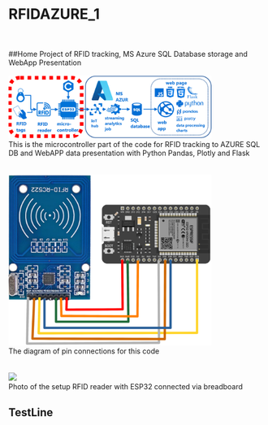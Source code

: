 ﻿# RFIDAZURE_1
 <br><br>
 ##Home Project of RFID tracking, MS Azure SQL Database storage and WebApp Presentation
 <br><br>
<span align="left"><img src="https://github.com/VSustar/RFIDAZURE_1/blob/main/images/RFID%20diagram3_ESP32.png" width="400px"/></span><span align="middle"> <br>This is the microcontroller part of the code for RFID tracking to AZURE SQL DB and WebAPP data presentation with Python Pandas, Plotly and Flask</span>  
<br><br>
<span align="left"><img src="https://github.com/VSustar/RFIDAZURE_1/blob/main/images/RFID%20diagram3ESP32_PINS.png" width="400px"/></span><span align="middle"> <br>The diagram of pin connections for this code </span>  
<br><br>
<span align="left"><img src="https://github.com/VSustar/RFIDAZURE_1/blob/main/images/IMG_20230228_105013_647.jpg" width="400px"/></span><span align="middle"><br> Photo of the setup RFID reader with ESP32 connected via breadboard</span>  
## TestLine
